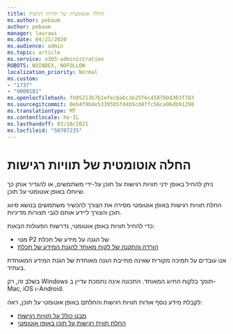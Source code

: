 ```yaml
---
title: החלה אוטומטית של תוויות רגישות
ms.author: pebaum
author: pebaum
manager: laurawi
ms.date: 04/21/2020
ms.audience: admin
ms.topic: article
ms.service: o365-administration
ROBOTS: NOINDEX, NOFOLLOW
localization_priority: Normal
ms.custom:
- "1737"
- "9000181"
ms.openlocfilehash: fb05213b7b1efecbabc3e25f6c4587b0d303f783
ms.sourcegitcommit: 0eb4f9bde53395b5fd4b5cd4ffc56ca96db91298
ms.translationtype: MT
ms.contentlocale: he-IL
ms.lasthandoff: 03/10/2021
ms.locfileid: "50707235"
---
```

# <a name="auto-apply-sensitivity-labels"></a>החלה אוטומטית של תוויות רגישות

ניתן להחיל באופן ידני תוויות רגישות על תוכן על-ידי משתמשים, או להגדיר אותן כך שיוחלו באופן אוטומטי על תוכן.

החלת תוויות רגישות באופן אוטומטי מסירה את הצורך להכשיר משתמשים בנושא סיווג תוכן והצורך ליידע אותם לגבי תצורות מדיניות.

כדי להחיל תוויות באופן אוטומטי, נדרשות הפעולות הבאות:

- מנוי P2 של הגנה על מידע של תכלת
- [הורדה והתקנה של לקוח מאוחד להגנת המידע של תכלת](https://docs.microsoft.com/azure/information-protection/rms-client/install-unifiedlabelingclient-app)

אנו עובדים על תמיכה מקורית שאינה מחייבת הגנה מאוחדת של הגנת המידע המאוחדת בעתיד.

בשלב זה, רק Windows תומך בלקוח התיוג המאוחד.  התכונה אינה נתמכת עדיין ב-Mac, iOS ו-Android.

לקבלת מידע נוסף אודות תוויות רגישות והחלתם באופן אוטומטי על תוכן, ראה:

- [מבט כולל על תוויות רגישות](https://docs.microsoft.com/microsoft-365/compliance/sensitivity-labels)
- [החלת תווית רגישות על תוכן באופן אוטומטי](https://docs.microsoft.com/microsoft-365/compliance/apply-sensitivity-label-automatically)